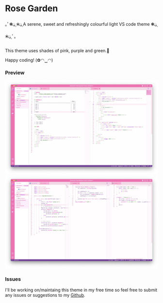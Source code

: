 # Rose Garden

｡ﾟ❃ུ۪ ❀ུ۪ A serene, sweet and refreshingly colourful light VS code theme ❃ུ۪ ❀ུ۪ ﾟ｡ 

This theme uses shades of pink, purple and green.🌷

Happy coding! (✿◠‿◠)


### Preview
![Screenshot of Theme](Images/preview1.jpg)
![Screenshot of Theme](Images/preview.jpg)


### Issues
I'll be working on/maintaing this theme in my free time so feel free to submit any issues or suggestions to my [Github](https://github.com/emmavie/rose-garden).









